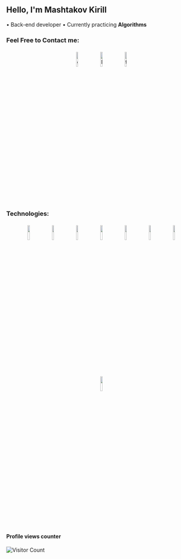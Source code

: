 ## Hello, I'm Mashtakov Kirill
• Back-end developer 
• Currently practicing **Algorithms**

### Feel Free to Contact me:

<p align="center">
	<a href="https://github.com/killkamad"><img alt="github" width="10%" style="padding:5px" src="https://img.icons8.com/dusk/128/null/github.png"/></a>
	<a href="https://www.linkedin.com/in/mashtakovkirill/"><img alt="linkedin" width="10%" style="padding:5px" src="https://img.icons8.com/dusk/128/null/linkedin--v1.png"/></a>
	<a href="https://t.me/killka_m"><img alt="telegram" width="10%" style="padding:5px" src="https://img.icons8.com/dusk/128/null/telegram-app.png"/></a>
</p>

### Technologies:
<p align="center">
	<img width="10%" style="padding:5px" src="https://img.icons8.com/color/96/null/python--v1.png"/>
	<img width="10%" style="padding:5px" src="https://img.icons8.com/color/96/null/postgreesql.png"/>
	<img width="10%" style="padding:5px" src="https://img.icons8.com/external-tal-revivo-shadow-tal-revivo/96/null/external-django-a-high-level-python-web-framework-that-encourages-rapid-development-logo-shadow-tal-revivo.png"/>
	<img width="10%" style="padding:5px" src="https://img.icons8.com/plasticine/100/null/api-settings.png"/>
	<img width="10%" style="padding:5px" src="https://img.icons8.com/color/96/null/redis.png"/>
	<img width="10%" style="padding:5px" src="https://seeklogo.com/images/R/rabbitmq-logo-25641A76DE-seeklogo.com.png"/>
	<img width="10%" style="padding:5px" src="https://img.icons8.com/external-tal-revivo-filled-tal-revivo/96/null/external-mongodb-a-cross-platform-document-oriented-database-program-logo-filled-tal-revivo.png"/>
	<img width="10%" style="padding:5px" src="https://docs.celeryq.dev/en/stable/_static/celery_512.png"/>

	
</p>

#### Profile views counter
![Visitor Count](https://profile-counter.glitch.me/killkamad/count.svg)
